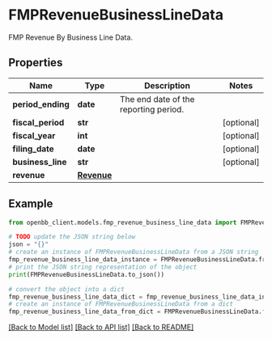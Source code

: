 # FMPRevenueBusinessLineData

FMP Revenue By Business Line Data.

## Properties

Name | Type | Description | Notes
------------ | ------------- | ------------- | -------------
**period_ending** | **date** | The end date of the reporting period. | 
**fiscal_period** | **str** |  | [optional] 
**fiscal_year** | **int** |  | [optional] 
**filing_date** | **date** |  | [optional] 
**business_line** | **str** |  | [optional] 
**revenue** | [**Revenue**](Revenue.md) |  | 

## Example

```python
from openbb_client.models.fmp_revenue_business_line_data import FMPRevenueBusinessLineData

# TODO update the JSON string below
json = "{}"
# create an instance of FMPRevenueBusinessLineData from a JSON string
fmp_revenue_business_line_data_instance = FMPRevenueBusinessLineData.from_json(json)
# print the JSON string representation of the object
print(FMPRevenueBusinessLineData.to_json())

# convert the object into a dict
fmp_revenue_business_line_data_dict = fmp_revenue_business_line_data_instance.to_dict()
# create an instance of FMPRevenueBusinessLineData from a dict
fmp_revenue_business_line_data_from_dict = FMPRevenueBusinessLineData.from_dict(fmp_revenue_business_line_data_dict)
```
[[Back to Model list]](../README.md#documentation-for-models) [[Back to API list]](../README.md#documentation-for-api-endpoints) [[Back to README]](../README.md)


